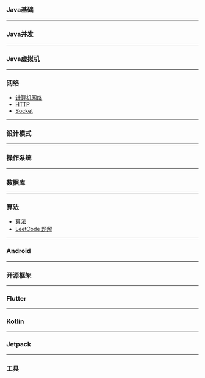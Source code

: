 

### Java基础


***
### Java并发


***
### Java虚拟机



***
### 网络
 - [计算机网络]()
 - [HTTP]()
 - [Socket]()

***
### 设计模式




***
### 操作系统



***
### 数据库


***
### 算法
* [算法]()
* [LeetCode 题解]()

***
### Android


***
### 开源框架


***
### Flutter


***
### Kotlin


***
### Jetpack

***
### 工具


